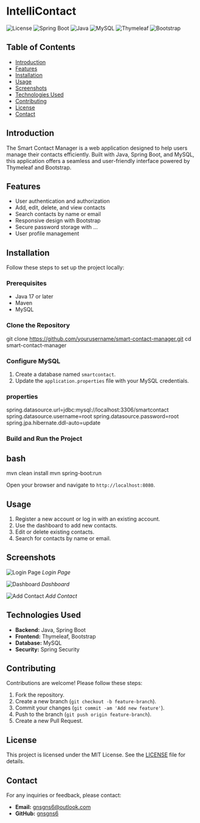 # IntelliContact

![License](https://img.shields.io/badge/license-MIT-blue.svg)
![Spring Boot](https://img.shields.io/badge/Spring%20Boot-2.5.4-brightgreen)
![Java](https://img.shields.io/badge/Java-11-orange)
![MySQL](https://img.shields.io/badge/MySQL-8.0-blue)
![Thymeleaf](https://img.shields.io/badge/Thymeleaf-3.0-green)
![Bootstrap](https://img.shields.io/badge/Bootstrap-4.5-purple)

## Table of Contents

- [Introduction](#introduction)
- [Features](#features)
- [Installation](#installation)
- [Usage](#usage)
- [Screenshots](#screenshots)
- [Technologies Used](#technologies-used)
- [Contributing](#contributing)
- [License](#license)
- [Contact](#contact)

## Introduction

The Smart Contact Manager is a web application designed to help users manage their contacts efficiently. Built with Java, Spring Boot, and MySQL, this application offers a seamless and user-friendly interface powered by Thymeleaf and Bootstrap.

## Features

- User authentication and authorization
- Add, edit, delete, and view contacts
- Search contacts by name or email
- Responsive design with Bootstrap
- Secure password storage with ...
- User profile management

## Installation

Follow these steps to set up the project locally:

### Prerequisites

- Java 17 or later
- Maven
- MySQL

### Clone the Repository

git clone https://github.com/yourusername/smart-contact-manager.git
cd smart-contact-manager


### Configure MySQL

1. Create a database named `smartcontact`.
2. Update the `application.properties` file with your MySQL credentials.

###  properties

spring.datasource.url=jdbc:mysql://localhost:3306/smartcontact
spring.datasource.username=root
spring.datasource.password=root
spring.jpa.hibernate.ddl-auto=update

### Build and Run the Project

## bash
mvn clean install
mvn spring-boot:run

Open your browser and navigate to `http://localhost:8080`.
## Usage

1. Register a new account or log in with an existing account.
2. Use the dashboard to add new contacts.
3. Edit or delete existing contacts.
4. Search for contacts by name or email.

## Screenshots

![Login Page](screenshots/login.png)
*Login Page*

![Dashboard](screenshots/dashboard.png)
*Dashboard*

![Add Contact](screenshots/add-contact.png)
*Add Contact*

## Technologies Used

- **Backend:** Java, Spring Boot
- **Frontend:** Thymeleaf, Bootstrap
- **Database:** MySQL
- **Security:** Spring Security

## Contributing

Contributions are welcome! Please follow these steps:

1. Fork the repository.
2. Create a new branch (`git checkout -b feature-branch`).
3. Commit your changes (`git commit -am 'Add new feature'`).
4. Push to the branch (`git push origin feature-branch`).
5. Create a new Pull Request.

## License

This project is licensed under the MIT License. See the [LICENSE](LICENSE) file for details.

## Contact

For any inquiries or feedback, please contact:

- **Email:** gnsgns6@outlook.com
- **GitHub:** [gnsgns6](https://github.com/gnsgns6)


